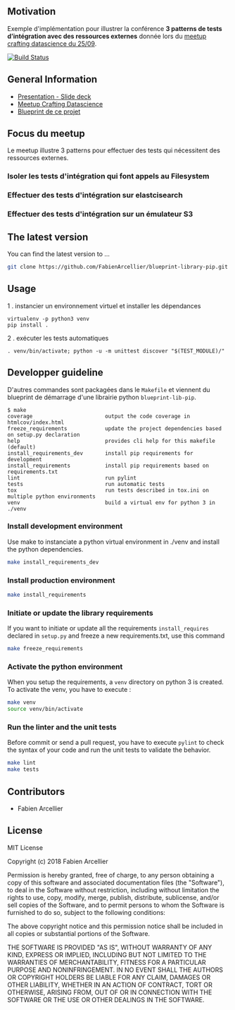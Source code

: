 ## Motivation

Exemple d'implémentation pour illustrer la conférence **3 patterns de tests d’intégration avec des ressources externes**
donnée lors du [meetup crafting datascience du 25/09](https://www.meetup.com/fr-FR/crafting-datascience/events/264211988/).

[![Build Status](https://travis-ci.org/octo-cdcv/3_patterns_tests_integration.svg?branch=master)](https://travis-ci.org/octo-cdcv/3_patterns_tests_integration)

## General Information

* [Presentation - Slide deck](https://fr.slideshare.net/FabienArcellier/3-patterns-de-tests-dintgration-avec-des-ressources-externes/FabienArcellier/3-patterns-de-tests-dintgration-avec-des-ressources-externes)
* [Meetup Crafting Datascience](https://www.meetup.com/fr-FR/crafting-datascience/)
* [Blueprint de ce projet](https://github.com/FabienArcellier/blueprint-library-pip)

## Focus du meetup

Le meetup illustre 3 patterns pour effectuer des tests
qui nécessitent des ressources externes.

### Isoler les tests d'intégration qui font appels au Filesystem

### Effectuer des tests d'intégration sur elastcisearch

### Effectuer des tests d'intégration sur un émulateur S3

## The latest version

You can find the latest version to ...

```bash
git clone https://github.com/FabienArcellier/blueprint-library-pip.git
```

## Usage

1 . instancier un environnement virtuel et installer les dépendances

```
virtualenv -p python3 venv
pip install .
```

2 . exécuter les tests automatiques

```
. venv/bin/activate; python -u -m unittest discover "$(TEST_MODULE)/"
```

## Developper guideline

D'autres commandes sont packagées dans le `Makefile` et viennent du blueprint de démarrage
d'une librairie python ``blueprint-lib-pip``.

```
$ make
coverage                       output the code coverage in htmlcov/index.html
freeze_requirements            update the project dependencies based on setup.py declaration
help                           provides cli help for this makefile (default)
install_requirements_dev       install pip requirements for development
install_requirements           install pip requirements based on requirements.txt
lint                           run pylint
tests                          run automatic tests
tox                            run tests described in tox.ini on multiple python environments
venv                           build a virtual env for python 3 in ./venv
```

### Install development environment

Use make to instanciate a python virtual environment in ./venv and install the
python dependencies.

```bash
make install_requirements_dev
```

### Install production environment

```bash
make install_requirements
```

### Initiate or update the library requirements

If you want to initiate or update all the requirements `install_requires` declared in `setup.py`
and freeze a new requirements.txt, use this command

```bash
make freeze_requirements
```

### Activate the python environment

When you setup the requirements, a `venv` directory on python 3 is created.
To activate the venv, you have to execute :

```bash
make venv
source venv/bin/activate
```

### Run the linter and the unit tests

Before commit or send a pull request, you have to execute `pylint` to check the syntax
of your code and run the unit tests to validate the behavior.

```bash
make lint
make tests
```

## Contributors

* Fabien Arcellier

## License

MIT License

Copyright (c) 2018 Fabien Arcellier

Permission is hereby granted, free of charge, to any person obtaining a copy
of this software and associated documentation files (the "Software"), to deal
in the Software without restriction, including without limitation the rights
to use, copy, modify, merge, publish, distribute, sublicense, and/or sell
copies of the Software, and to permit persons to whom the Software is
furnished to do so, subject to the following conditions:

The above copyright notice and this permission notice shall be included in all
copies or substantial portions of the Software.

THE SOFTWARE IS PROVIDED "AS IS", WITHOUT WARRANTY OF ANY KIND, EXPRESS OR
IMPLIED, INCLUDING BUT NOT LIMITED TO THE WARRANTIES OF MERCHANTABILITY,
FITNESS FOR A PARTICULAR PURPOSE AND NONINFRINGEMENT. IN NO EVENT SHALL THE
AUTHORS OR COPYRIGHT HOLDERS BE LIABLE FOR ANY CLAIM, DAMAGES OR OTHER
LIABILITY, WHETHER IN AN ACTION OF CONTRACT, TORT OR OTHERWISE, ARISING FROM,
OUT OF OR IN CONNECTION WITH THE SOFTWARE OR THE USE OR OTHER DEALINGS IN THE
SOFTWARE.
